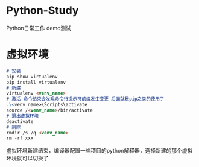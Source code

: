 # Python-Study
Python日常工作 demo测试



# 虚拟环境

```markdown
# 安装
pip show virtualenv
pip install virtualenv
# 新建
virtualenv <venv_name>
# 激活 命令结束会发现命令行提示符前缀发生变更 后面就是pip之类的使用了
.\<venv_name>\Scripts\activate
source /<venv_name>/bin/activate
# 退出虚拟环境
deactivate
# 删除
rmdir /s /q <venv_name>
rm -rf xxx
```

虚拟环境新建结束，编译器配置一些项目的python解释器，选择新建的那个虚拟环境就可以切换了